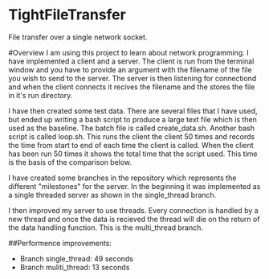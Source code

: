 # TightFileTransfer
File transfer over a single network socket.

#Overview
I am using this project to learn about network programming. I have implemented a client and a server.
The client is run from the terminal window and you have to provide an argument with the filename of 
the file you wish to send to the server.
The server is then listening for connectiond and when the client connects it recives the filename
and the stores the file in it's run directory.

I have then created some test data. There are several files that I have used, but ended up writing a bash script
to produce a large text file which is then used as the baseline. The batch file is called create_data.sh.
Another bash script is called loop.sh. This runs the client the client 50 times and records the time from 
start to end of each time the client is called. When the client has been run 50 times it shows the total
time that the script used. This time is the basis of the comparison below.

I have created some branches in the repository which represents the different "milestones" for the server.
In the beginning it was implemented as a single threaded server as shown in the single_thread branch.

I then improved my server to use threads. Every connection is handled by a new thread and once the 
data is recieved the thread will die on the return of the data handling function.
This is the multi_thread branch.

##Performence improvements:

- Branch single_thread:  49 seconds
- Branch muliti_thread:  13 seconds 
